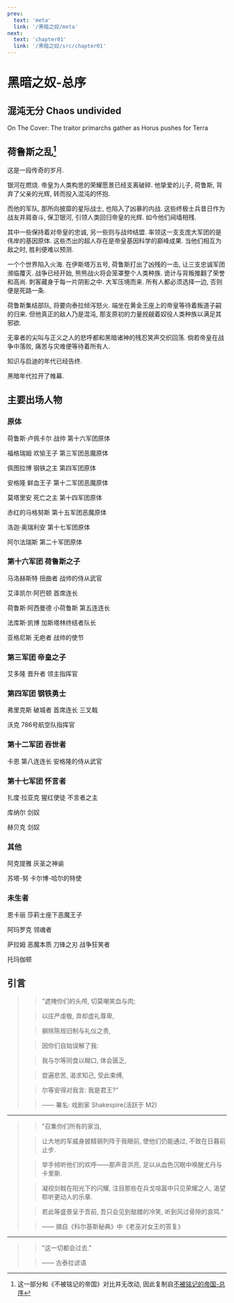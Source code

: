 ```yaml
---
prev:
  text: 'meta'
  link: '/黑暗之奴/meta'
next:
  text: 'chapter01'
  link: '/黑暗之奴/src/chapter01'
---
```


# 黑暗之奴-总序

## 混沌无分 Chaos undivided

On The Cover: The traitor primarchs gather as Horus pushes for Terra

## 荷鲁斯之乱[^0]

这是一段传奇的岁月.

银河在燃烧. 帝皇为人类构思的荣耀愿景已经支离破碎. 他挚爱的儿子, 荷鲁斯, 背弃了父亲的光辉, 转而投入混沌的怀抱.

而他的军队, 那所向披靡的星际战士, 也陷入了凶暴的内战. 这些终极士兵昔日作为战友并肩奋斗, 保卫银河, 引领人类回归帝皇的光辉. 如今他们阋墙相残.

其中一些保持着对帝皇的忠诚, 另一些则与战帅结盟. 率领这一支支庞大军团的是伟岸的基因原体. 这些杰出的超人存在是帝皇基因科学的巅峰成果. 当他们相互为敌之时, 胜利便难以预测.

一个个世界陷入火海. 在伊斯塔万五号, 荷鲁斯打出了凶残的一击, 让三支忠诚军团濒临覆灭. 战争已经开始, 熊熊战火将会笼罩整个人类种族. 诡计与背叛推翻了荣誉和高尚. 刺客藏身于每一片阴影之中. 大军压境而来. 所有人都必须选择一边, 否则便是死路一条.

荷鲁斯集结部队, 将要向泰拉倾泻怒火. 端坐在黄金王座上的帝皇等待着叛道子嗣的归来. 但他真正的敌人乃是混沌, 那支原初的力量觊觎着奴役人类种族以满足其邪欲.

无辜者的尖叫与正义之人的悲呼都和黑暗诸神的残忍笑声交织回荡. 倘若帝皇在战争中落败, 痛苦与灾难便等待着所有人.

知识与启迪的年代已经告终.

黑暗年代拉开了帷幕.

## 主要出场人物

### 原体

荷鲁斯·卢佩卡尔 战帅 第十六军团原体

福格瑞姆 欢愉王子 第三军团恶魔原体

佩图拉博 钢铁之主 第四军团原体

安格隆 鲜血王子 第十二军团恶魔原体

莫塔里安 死亡之主 第十四军团原体

赤红的马格努斯 第十五军团恶魔原体

洛迦·奥瑞利安 第十七军团原体

阿尔法瑞斯 第二十军团原体

### 第十六军团 荷鲁斯之子

马洛赫斯特 扭曲者 战帅的侍从武官

艾泽凯尔·阿巴顿 首席连长

荷鲁斯·阿西曼德 小荷鲁斯 第五连连长

法库斯·凯博 加斯塔林终结者队长

亚格尼斯 无疤者 战帅的使节

### 第三军团 帝皇之子

艾多隆 晋升者 领主指挥官

### 第四军团 钢铁勇士

弗里克斯 破城者 首席连长 三叉戟

沃克 786号航空队指挥官

### 第十二军团 吞世者

卡恩 第八连连长 安格隆的侍从武官

### 第十七军团 怀言者

扎度·拉亚克 猩红使徒 不言者之主

库纳尔 剑奴

赫贝克 剑奴

### 其他

阿克提雅 灰圣之神谕

苏塔-努 卡尔博-哈尔的特使

### 未生者

恩卡丽 莎莉士座下恶魔王子

阿玛罗克 领魂者

萨拉姆 恶魔本质 刀锋之刃 战争狂笑者

托玛伽顿

## 引言

> > "遮掩你们的头颅, 切莫嘲笑血与肉;
>
> > 以庄严虔敬, 弃却虚礼尊卑,
>
> > 摒除陈规旧制与礼仪之责,
>
> > 因你们自始误解了我:
>
> > 我与尔等同食以糊口, 体会匮乏,
>
> > 尝遍悲苦, 渴求知己, 受此束缚,
>
> > 尔等安得对我言: 我是君王?"
>
> > —— 署名: 戏剧家 Shakespire(活跃于 M2)

--------

> > "召集你们所有的家当,
>
> > 让大地的军威身披精钢列阵于我眼前, 使他们仍能通过, 不致在日暮前止步.
>
> > 举手倾听他们的欢呼——那声音洪亮, 足以从血色沉眠中唤醒尤丹与卡里斯.
>
> > 凝视剑戟在阳光下的闪耀, 注目那些在兵戈喧嚣中只见荣耀之人, 渴望聆听更动人的乐章.
>
> > 若此等盛景呈于吾前, 吾只会见到骷髅的冷笑, 听到风过骨隙的哀鸣."
>
> > —— 摘自《科尔基斯秘典》中《老巫对女王的答复》

--------

> > "这一切都会过去."
>
> > —— 古泰拉谚语

[^0]: 这一部分和《不被铭记的帝国》对比并无改动, 因此复制自[不被铭记的帝国-总序](/不被铭记的帝国/base)
